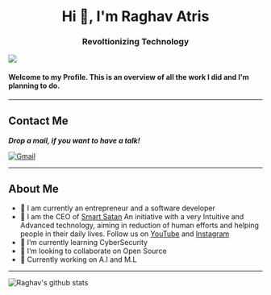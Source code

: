 <h1 align="center">Hi 👋, I'm Raghav Atris</h1>
<h3 align="center">Revoltionizing Technology</h3>

![](https://komarev.com/ghpvc/?username=RaghavAtris69)

#### Welcome to my Profile. This is an overview of all the work I did and I'm planning to do.

---
## Contact Me

***Drop a mail, if you want to have a talk!***

<a href="atrisraghav@gmail.com" target="[gmail.com](https://mail.google.com/mail/u/0/?tab=rm&ogbl#inbox?compose=new)"><img src="https://img.shields.io/badge/Gmail-D14836?style=for-the-badge&logo=gmail&logoColor=white" alt="Gmail"></a>

---

## About Me
- 🔭 I am currently an entrepreneur and a software developer
- 🚀 I am the CEO of [Smart Satan](https://www.smartsatan.com) An initiative with a very Intuitive and Advanced technology, aiming in reduction of human efforts and helping people in their daily lives. Follow us on [YouTube](youtube.com/@SmartSatan)  and [Instagram](Instragram.com/smart_satan)
- 🌱 I’m currently learning CyberSecurity
- 👯 I’m looking to collaborate on Open Source 
- 💪 Currently working on A.I and M.L
---

![Raghav's github stats](https://github-readme-stats.vercel.app/api?username=RaghavAtris69&theme=tokyonight&show_icons=true)
